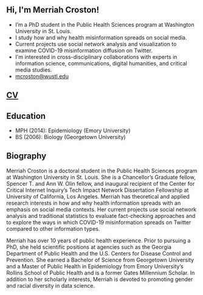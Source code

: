 ## Hi, I'm Merriah Croston!

- I’m a PhD student in the Public Health Sciences program at Washington University in St. Louis. 
- I study how and why health misinformation spreads on social media. 
- Current projects use social network analysis and visualization to examine COVID-19 misinformation diffusion on Twitter. 
- I'm interested in cross-disciplinary collaborations with experts in information science, communications, digital humanities, and critical media studies.
- mcroston@wustl.edu

## [CV](https://wustl.box.com/s/qdvzx0kbvqwvlng5vou86xu0iylp9o58)

## Education

- MPH (2014): Epidemiology (Emory University)
- BS (2006): Biology (Georgetown University)

<!---
mcroston/mcroston is a ✨ special ✨ repository because its `README.md` (this file) appears on your GitHub profile.
You can click the Preview link to take a look at your changes.
--->

## Biography

Merriah Croston is a doctoral student in the Public Health Sciences program at Washington University in St. Louis. She is a Chancellor’s Graduate fellow, Spencer T. and Ann W. Olin fellow, and inaugural recipient of the Center for Critical Internet Inquiry’s Tech Impact Network Dissertation Fellowship at University of California, Los Angeles. Merriah has theoretical and applied research interests in how and why health information spreads with an emphasis on social media contexts. Her current projects use social network analysis and traditional statistics to evaluate fact-checking approaches and to explore the ways in which COVID-19 misinformation spreads on Twitter compared to other information types.

Merriah has over 10 years of public health experience. Prior to pursuing a PhD, she held scientific positions at agencies such as the Georgia Department of Public Health and the U.S. Centers for Disease Control and Prevention. She earned a Bachelor of Science from Georgetown University and a Master of Public Health in Epidemiology from Emory University’s Rollins School of Public Health and is a former Gates Millennium Scholar. In addition to her scholarly interests, Merriah is devoted to promoting gender and racial diversity in data science.

